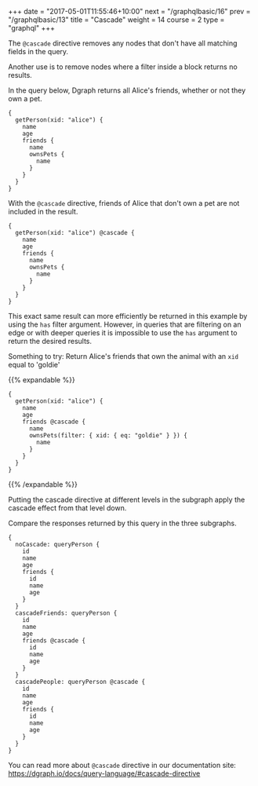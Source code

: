 +++
date = "2017-05-01T11:55:46+10:00"
next = "/graphqlbasic/16"
prev = "/graphqlbasic/13"
title = "Cascade"
weight = 14
course = 2
type = "graphql"
+++

The `@cascade` directive removes any nodes that don't have all matching fields
in the query.

Another use is to remove nodes where a filter inside a block returns no results.

In the query below, Dgraph returns all Alice's friends, whether or not they own
a pet.

```
{
  getPerson(xid: "alice") {
    name
    age
    friends {
      name
      ownsPets {
        name
      }
    }
  }
}
```

With the `@cascade` directive, friends of Alice that don't own a pet are not
included in the result.

```
{
  getPerson(xid: "alice") @cascade {
    name
    age
    friends {
      name
      ownsPets {
        name
      }
    }
  }
}
```

This exact same result can more efficiently be returned in this example by using
the `has` filter argument. However, in queries that are filtering on an edge or
with deeper queries it is impossible to use the `has` argument to return the
desired results.

Something to try: Return Alice's friends that own the animal with an `xid` equal
to 'goldie'

{{% expandable %}}

```
{
  getPerson(xid: "alice") {
    name
    age
    friends @cascade {
      name
      ownsPets(filter: { xid: { eq: "goldie" } }) {
        name
      }
    }
  }
}
```

{{% /expandable %}}

Putting the cascade directive at different levels in the subgraph apply the
cascade effect from that level down.

Compare the responses returned by this query in the three subgraphs.

```
{
  noCascade: queryPerson {
    id
    name
    age
    friends {
      id
      name
      age
    }
  }
  cascadeFriends: queryPerson {
    id
    name
    age
    friends @cascade {
      id
      name
      age
    }
  }
  cascadePeople: queryPerson @cascade {
    id
    name
    age
    friends {
      id
      name
      age
    }
  }
}
```

You can read more about `@cascade` directive in our documentation site:
https://dgraph.io/docs/query-language/#cascade-directive
